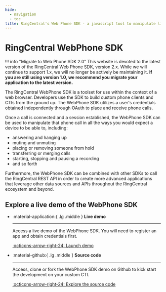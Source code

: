 ```yaml
---
hide:
  - navigation
  - toc
title: RingCentral's Web Phone SDK - a javascript tool to manipulate live phone calls
---
```

# RingCentral WebPhone SDK

!!! info "Migrate to Web Phone SDK 2.0"
    This website is devoted to the latest version of the RingCentral Web Phone SDK, version 2.x. While we will continue to support 1.x, we will no longer be actively be maintaining it. **If you are still using version 1.0, we recommend you migrate your application to the latest version.**

The RingCentral WebPhone SDK is a toolset for use within the context of a web browser. Developers use the SDK to build custom phone clients and CTIs from the ground up. The WebPhone SDK utilizes a user's credentials obtained independently through OAuth to place and receive phone calls. 

Once a call is connected and a session established, the WebPhone SDK can be used to manipulate that phone call in all the ways you would expect a device to be able to, including: 

* answering and hanging up
* muting and unmuting
* placing or removing someone from hold
* transferring or merging calls
* starting, stopping and pausing a recording
* and so forth

Furthermore, the WebPhone SDK can be combined with other SDKs to call the RingCentral REST API in order to create more advanced applications that leverage other data sources and APIs throughout the RingCentral ecosystem and beyond. 

## Explore a live demo of the WebPhone SDK

<div class="grid cards" markdown>

-   :material-application:{ .lg .middle } __Live demo__

    ---

    Access a live demo of the WebPhone SDK. You will need to register an app and obtain credentials first.

    [:octicons-arrow-right-24: Launch demo](https://ringcentral.github.io/web-phone-demo/)

-   :material-github:{ .lg .middle } __Source code__

    ---

    Access, clone or fork the WebPhone SDK demo on Github to kick start the development on your custom CTI.

    [:octicons-arrow-right-24: Explore the source code](https://github.com/ringcentral/web-phone-demo)

</div>
